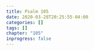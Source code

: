 ```yaml
---
title: Psalm 105
date: 2020-03-28T20:25:55-04:00
categories: []
tags: []
chapter: "105"
inprogress: false
---
```


